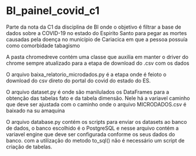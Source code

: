 # BI_painel_covid_c1
Parte da nota da C1 da disciplina de BI onde o objetivo é filtrar a base de dados sobre a COVID-19 no estado do Espirito Santo para pegar as mortes causadas pela doença no município de Cariacica em que a pessoa possuía como comorbidade tabagismo

A pasta chromedreve contém uma classe que auxilia em manter o driver do chrome sempre atualizado para a etapa de download do .csv com os dados

O arquivo baixa_relatorio_microdados.py é a etapa onde é feioto o download do csv direto do portal do covid do estado do ES.

O arquivo dataset.py é onde são manilulados os DataFrames para a obtenção das tabelas fato e da tabela dimensão. Nele há a variavel caminho que deve ser ajustada com o caminho onde o arquivo MICRODADOS.csv é baixado na su amaquina

O arquivo database.py contém os scripts para enviar os datasets ao banco de dados, o banco escolhido é o PostgreSQL e nesse arquivo contém a variavel engine que deve ser configurada conforme os seus dados do banco. com a utilização do metodo to_sql() não é necessário um script de criação de tabelas. 
